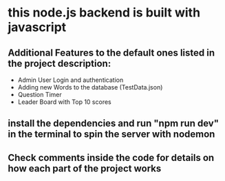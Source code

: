 # this node.js backend is built with javascript
## Additional Features to the default ones listed in the project description:
- Admin User Login and authentication
- Adding new Words to the database (TestData.json)
- Question Timer
- Leader Board with Top 10 scores
## install the dependencies and run "npm run dev" in the terminal to spin the server with nodemon
## Check comments inside the code for details on how each part of the project works
